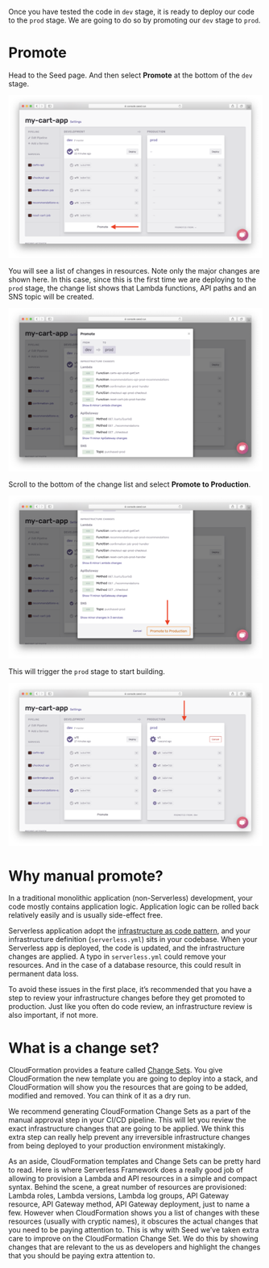 Once you have tested the code in `dev` stage, it is ready to deploy our code to the `prod` stage. We are going to do so by promoting our `dev` stage to `prod`.

# Promote

Head to the Seed page. And then select **Promote** at the bottom of the `dev` stage.

![](/assets/best-practices/promote-to-production-1.png)

You will see a list of changes in resources. Note only the major changes are shown here. In this case, since this is the first time we are deploying to the `prod` stage, the change list shows that Lambda functions, API paths and an SNS topic will be created. 

![](/assets/best-practices/promote-to-production-2.png)

 Scroll to the bottom of the change list and select **Promote to Production**.

![](/assets/best-practices/promote-to-production-3.png)

This will trigger the `prod` stage to start building.

![](/assets/best-practices/promote-to-production-4.png)

# Why manual promote?

In a traditional monolithic application (non-Serverless) development, your code mostly contains application logic. Application logic can be rolled back relatively easily and is usually side-effect free. 

Serverless application adopt the [infrastructure as code pattern](https://serverless-stack.com/chapters/what-is-infrastructure-as-code.html), and your infrastructure definition (`serverless.yml`) sits in your codebase. When your Serverless app is deployed, the code is updated, and the infrastructure changes are applied. A typo in `serverless.yml` could remove your resources. And in the case of a database resource, this could result in permanent data loss.

To avoid these issues in the first place, it’s recommended that you have a step to review your infrastructure changes before they get promoted to production. Just like you often do code review, an infrastructure review is also important, if not more.

# What is a change set?

CloudFormation provides a feature called [Change Sets](https://docs.aws.amazon.com/AWSCloudFormation/latest/UserGuide/using-cfn-updating-stacks-changesets.html). You give CloudFormation the new template you are going to deploy into a stack, and CloudFormation will show you the resources that are going to be added, modified and removed. You can think of it as a dry run.

We recommend generating CloudFormation Change Sets as a part of the manual approval step in your CI/CD pipeline. This will let you review the exact infrastructure changes that are going to be applied. We think this extra step can really help prevent any irreversible infrastructure changes from being deployed to your production environment mistakingly.

As an aside, CloudFormation templates and Change Sets can be pretty hard to read. Here is where Serverless Framework does a really good job of allowing to provision a Lambda and API resources in a simple and compact syntax. Behind the scene, a great number of resources are provisioned: Lambda roles, Lambda versions, Lambda log groups, API Gateway resource, API Gateway method, API Gateway deployment, just to name a few. However when CloudFormation shows you a list of changes with these resources (usually with cryptic names), it obscures the actual changes that you need to be paying attention to. This is why with Seed we’ve taken extra care to improve on the CloudFormation Change Set. We do this by showing changes that are relevant to the us as developers and highlight the changes that you should be paying extra attention to.
